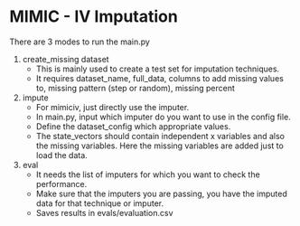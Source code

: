 # MIMIC - IV Imputation

There are 3 modes to run the main.py
1. create_missing dataset
   - This is mainly used to create a test set for imputation techniques.
   - It requires dataset_name, full_data, columns to add missing values to, missing pattern (step or random), missing percent
2. impute
   - For mimiciv, just directly use the imputer.
   - In main.py, input which imputer do you want to use in the config file.
   - Define the dataset_config which appropriate values.
   - The state_vectors should contain independent x variables and also the missing variables. Here the missing variables are added just to load the data. 
3. eval
   - It needs the list of imputers for which you want to check the performance.
   - Make sure that the imputers you are passing, you have the imputed data for that technique or imputer.
   - Saves results in evals/evaluation.csv
